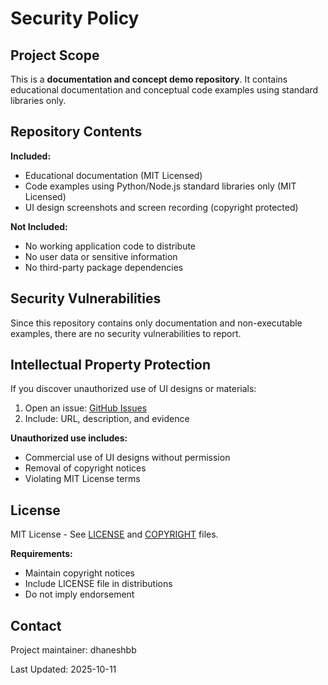 # Security Policy

## Project Scope

This is a **documentation and concept demo repository**. It contains educational documentation and conceptual code examples using standard libraries only.

## Repository Contents

**Included:**
- Educational documentation (MIT Licensed)
- Code examples using Python/Node.js standard libraries only (MIT Licensed)
- UI design screenshots and screen recording (copyright protected)

**Not Included:**
- No working application code to distribute
- No user data or sensitive information
- No third-party package dependencies

## Security Vulnerabilities

Since this repository contains only documentation and non-executable examples, there are no security vulnerabilities to report.

## Intellectual Property Protection

If you discover unauthorized use of UI designs or materials:

1. Open an issue: [GitHub Issues](https://github.com/dhaneshbb/Multi-AI-Chat-Manager-demo/issues)
2. Include: URL, description, and evidence

**Unauthorized use includes:**
- Commercial use of UI designs without permission
- Removal of copyright notices
- Violating MIT License terms

## License

MIT License - See [LICENSE](../LICENSE) and [COPYRIGHT](../COPYRIGHT) files.

**Requirements:**
- Maintain copyright notices
- Include LICENSE file in distributions
- Do not imply endorsement

## Contact

Project maintainer: dhaneshbb

Last Updated: 2025-10-11
